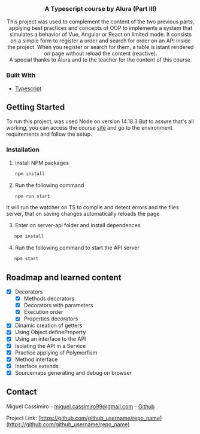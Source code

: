 <div id="top"></div>


<!-- PROJECT LOGO -->
<br />

<h3 align="center">A Typescript course by Alura (Part III)</h3>

  <p align="center">
    This project was used to complement the content of the two previous parts, applying best practices and concepts of OOP to implements a system that simulates a behavior of Vue, Angular or React on limited mode.
    It consists on a simple form to register a order and search for order on an API inside the project.
    When you register or search for them, a table is istant rendered on page without reload the content (reactive).
    <br />
    A special thanks to Alura and to the teacher for the content of this course.
  </p>
</div>


### Built With

* [Typescript](https://www.typescriptlang.org/)


<!-- GETTING STARTED -->
## Getting Started

To run this project, was used Node on version 14.18.3
But to assure that's all working, you can access the course [site](https://cursos.alura.com.br/course/typescript-tecnicas-boas-praticas) and go to the environment requirements and follow the setup.


### Installation

1. Install NPM packages
   ```sh
   npm install
   ```
2. Run the following command
   ```sh
   npm run start
   ```
It will run the watcher on TS to compile and detect errors and the files server, that on saving changes automatically reloads the page 

3. Enter on server-api folder and install dependences
```sh
   npm install
   ```
4. Run the following command to start the API server
```sh
   npm start
   ```
   

<!-- ROADMAP -->
## Roadmap and learned content

- [X] Decorators
  - [X] Methods decorators
  - [X] Decorators with parameters
  - [X] Execution order
  - [X] Properties decorators
- [X] Dinamic creation of getters
- [X] Using Object.defineProperty
- [X] Using an interface to the API
- [X] Isolating the API in a Service
- [X] Practice applying of Polymorfism
- [X] Method interface
- [X] Interface extends
- [X] Sourcemaps generating and debug on browser

<!-- CONTACT -->
## Contact

Miguel Cassimiro - miguel.cassimiro99@gmail.com - [Github](https://github.com/miguelCassimiro99)

Project Link: [https://github.com/github_username/repo_name](https://github.com/github_username/repo_name)
